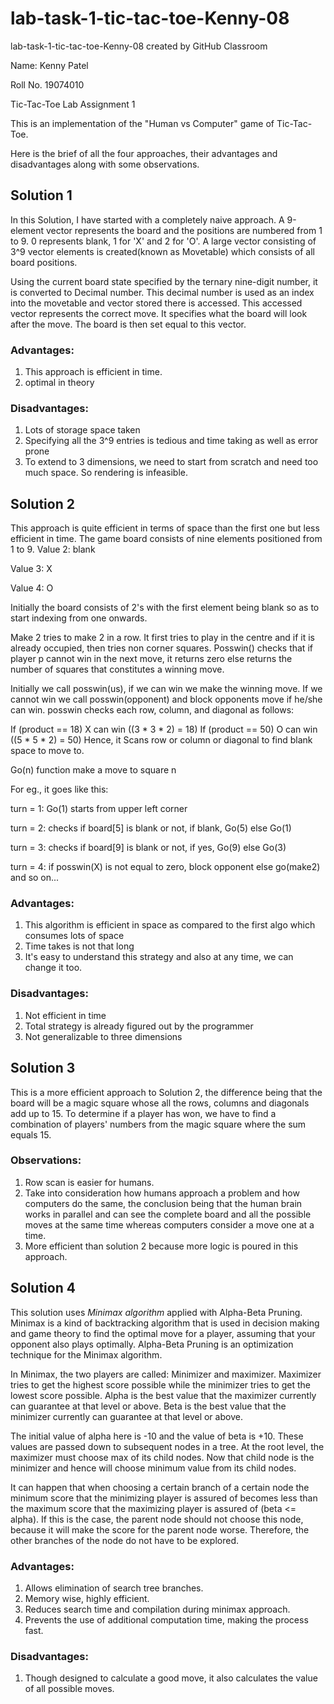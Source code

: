 # lab-task-1-tic-tac-toe-Kenny-08
lab-task-1-tic-tac-toe-Kenny-08 created by GitHub Classroom

Name: Kenny Patel

Roll No. 19074010

Tic-Tac-Toe Lab Assignment 1


This is an implementation of the  "Human vs Computer" game of Tic-Tac-Toe.

Here is the brief of all the four approaches, their advantages and disadvantages along with some observations.



## Solution 1

In this Solution, I have started with a completely naive approach. A 9-element vector represents the board and the positions are numbered from 1 to 9. 0 represents blank, 1 for 'X' and 2 for 'O'. A large vector consisting of 3^9 vector elements is created(known as Movetable) which consists of all board positions.

Using the current board state specified by the ternary nine-digit number, it is converted to Decimal number. This decimal number is used as an index into the movetable and vector stored there is accessed. This accessed vector represents the correct move. It specifies what the board will look after the move. The board is then set equal to this vector.

### Advantages:

1) This approach is efficient in time.
2) optimal in theory

### Disadvantages:

1) Lots of storage space taken
2) Specifying all the 3^9 entries is tedious and time taking as well as error prone
3) To extend to 3 dimensions, we need to start from scratch and need too much space. So rendering is infeasible.


## Solution 2

This approach is quite efficient in terms of space than the first one but less efficient in time. The game board consists of nine elements positioned from 1 to 9. Value 2: blank

Value 3: X

Value 4: O

Initially the board consists of 2's with the first element being blank so as to start indexing from one onwards.

Make 2 tries to make 2 in a row. It first tries to play in the centre and if it is already occupied, then tries non corner squares. Posswin() checks that if player p cannot win in the next move, it returns zero else returns the number of squares that constitutes a winning move.

Initially we call posswin(us), if we can win we make the winning move. If we cannot win we call posswin(opponent) and block opponents move if he/she can win. posswin checks each row, column, and diagonal as follows:

If (product == 18) X can win ((3 * 3 * 2) = 18) If (product == 50) O can win ((5 * 5 * 2) = 50) Hence, it Scans row or column or diagonal to find blank space to move to.

Go(n) function make a move to square n

For eg., it goes like this:

turn = 1: Go(1) starts from upper left corner

turn = 2: checks if board[5] is blank or not, if blank, Go(5) else Go(1)

turn = 3: checks if board[9] is blank or not, if yes, Go(9) else Go(3)

turn = 4: if posswin(X) is not equal to zero, block opponent else go(make2) and so on...

### Advantages:

1) This algorithm is efficient in space as compared to the first algo which consumes lots of space
2) Time takes is not that long
3) It's easy to understand this strategy and also at any time, we can change it too.

### Disadvantages:

1) Not efficient in time
2) Total strategy is already figured out by the programmer
3) Not generalizable to three dimensions



## Solution 3

This is a more efficient approach to Solution 2, the difference being that the board will be a magic square whose all the rows, columns and diagonals add up to 15. To determine if a player has won, we have to find a combination of players' numbers from the magic square where the sum equals 15.

### Observations:

1) Row scan is easier for humans.
2) Take into consideration how humans approach a problem and how computers do the same, the conclusion being that the human brain works in parallel and can see the complete board and all the possible moves at the same time whereas computers consider a move one at a time.
3) More efficient than solution 2 because more logic is poured in this approach.



## Solution 4

This solution uses *Minimax algorithm* applied with Alpha-Beta Pruning. Minimax is a kind of backtracking algorithm that is used in decision making and game theory to find the optimal move for a player, assuming that your opponent also plays optimally. Alpha-Beta Pruning is an optimization technique for the Minimax algorithm.

In Minimax, the two players are called: Minimizer and maximizer. Maximizer tries to get the highest score possible while the minimizer tries to get the lowest score possible. 
Alpha is the best value that the maximizer currently can guarantee at that level or above.
Beta is the best value that the minimizer currently can guarantee at that level or above.

The initial value of alpha here is -10 and the value of beta is +10. These values are passed down to subsequent nodes in a tree. At the root level, the maximizer must choose max of its child nodes. Now that child node is the minimizer and hence will choose minimum value from its child nodes.

It can happen that when choosing a certain branch of a certain node the minimum score that the minimizing player is assured of becomes less than the maximum score that the maximizing player is assured of (beta <= alpha). If this is the case, the parent node should not choose this node, because it will make the score for the parent node worse. Therefore, the other branches of the node do not have to be explored.

### Advantages:

1) Allows elimination of search tree branches.
2) Memory wise, highly efficient.
3) Reduces search time and compilation during minimax approach.
4) Prevents the use of additional computation time, making the process fast.

### Disadvantages:

1) Though designed to calculate a good move, it also calculates the value of all possible moves.


